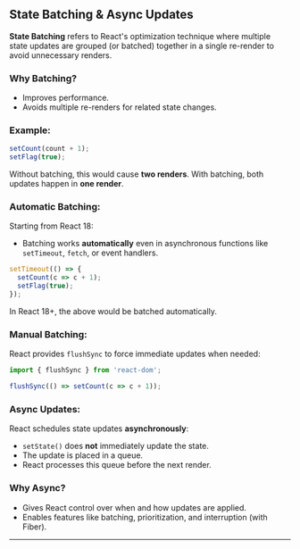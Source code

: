 ##  State Batching & Async Updates

**State Batching** refers to React's optimization technique where multiple state updates are grouped (or batched) together in a single re-render to avoid unnecessary renders.

### Why Batching?
- Improves performance.
- Avoids multiple re-renders for related state changes.

### Example:
```jsx
setCount(count + 1);
setFlag(true);
```
Without batching, this would cause **two renders**. With batching, both updates happen in **one render**.

### Automatic Batching:
Starting from React 18:
- Batching works **automatically** even in asynchronous functions like `setTimeout`, `fetch`, or event handlers.

```jsx
setTimeout(() => {
  setCount(c => c + 1);
  setFlag(true);
});
```
In React 18+, the above would be batched automatically.

### Manual Batching:
React provides `flushSync` to force immediate updates when needed:
```jsx
import { flushSync } from 'react-dom';

flushSync(() => setCount(c => c + 1));
```

### Async Updates:
React schedules state updates **asynchronously**:
- `setState()` does **not** immediately update the state.
- The update is placed in a queue.
- React processes this queue before the next render.

### Why Async?
- Gives React control over when and how updates are applied.
- Enables features like batching, prioritization, and interruption (with Fiber).

---

